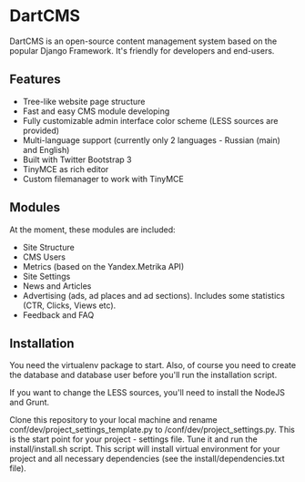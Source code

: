 DartCMS
=======

DartCMS is an open-source content management system based on the popular Django Framework. It's friendly for developers
and end-users.


Features
--------

- Tree-like website page structure
- Fast and easy CMS module developing
- Fully customizable admin interface color scheme (LESS sources are provided)
- Multi-language support (currently only 2 languages - Russian (main) and English)
- Built with Twitter Bootstrap 3
- TinyMCE as rich editor
- Custom filemanager to work with TinyMCE


Modules
-------

At the moment, these modules are included:

- Site Structure
- CMS Users
- Metrics (based on the Yandex.Metrika API)
- Site Settings
- News and Articles
- Advertising (ads, ad places and ad sections). Includes some statistics (CTR, Clicks, Views etc).
- Feedback and FAQ


Installation
------------

You need the virtualenv package to start. Also, of course you need to create the database and database user before you'll
run the installation script.

If you want to change the LESS sources, you'll need to install the NodeJS and Grunt.

Clone this repository to your local machine and rename conf/dev/project_settings_template.py
to /conf/dev/project_settings.py. This is the start point for your project - settings file. Tune it and run the
install/install.sh script. This script will install virtual environment for your project and all necessary dependencies
(see the install/dependencies.txt file).

